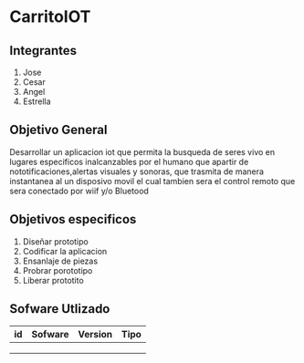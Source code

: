 # CarritoIOT
## Integrantes 
1. Jose
2. Cesar
3. Angel
4. Estrella
## Objetivo General
Desarrollar un aplicacion iot  que permita la busqueda de seres vivo en lugares especificos inalcanzables por el humano que apartir de nototificaciones,alertas visuales y sonoras, que trasmita de manera instantanea al un disposivo movil el cual tambien sera el control remoto que sera conectado por wiif y/o Bluetood

## Objetivos especificos 
1. Diseñar prototipo 
2. Codificar la aplicacion 
3. Ensanlaje de piezas 
4. Probrar porototipo 
5. Liberar prototito 

## Sofware Utlizado
|id | Sofware  | Version  |Tipo   
|---|---|---|---|
|   |   |   |   |  
|   |   |   |   |   
|   |   |   |   |  
